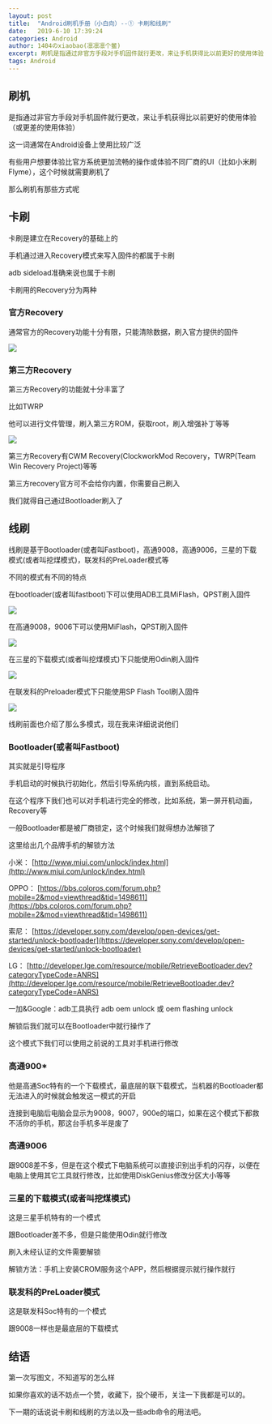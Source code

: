 ```yaml
---
layout: post
title:  "Android刷机手册（小白向）--① 卡刷和线刷"
date:   2019-6-10 17:39:24
categories: Android
author: 1404のxiaobao(凛凛凛个鳖)
excerpt: 刷机是指通过非官方手段对手机固件就行更改，来让手机获得比以前更好的使用体验
tags: Android
---
```


## 刷机

是指通过非官方手段对手机固件就行更改，来让手机获得比以前更好的使用体验（或更差的使用体验）

这一词通常在Android设备上使用比较广泛

有些用户想要体验比官方系统更加流畅的操作或体验不同厂商的UI（比如小米刷Flyme），这个时候就需要刷机了


那么刷机有那些方式呢

## 卡刷

卡刷是建立在Recovery的基础上的

手机通过进入Recovery模式来写入固件的都属于卡刷

adb sideload准确来说也属于卡刷

卡刷用的Recovery分为两种

### 官方Recovery

通常官方的Recovery功能十分有限，只能清除数据，刷入官方提供的固件

![](https://i0.hdslb.com/bfs/article/a2ea26276b12da58d51cbe70aa2283c6f4bd5b46.jpg)

### 第三方Recovery

第三方Recovery的功能就十分丰富了

比如TWRP

他可以进行文件管理，刷入第三方ROM，获取root，刷入增强补丁等等

![](https://i0.hdslb.com/bfs/article/1bbf623be9b233893bf82f17b953bf6775427624.jpg)

第三方Recovery有CWM Recovery(ClockworkMod Recovery，TWRP(Team Win Recovery Project)等等

第三方recovery官方可不会给你内置，你需要自己刷入

我们就得自己通过Bootloader刷入了


## 线刷

线刷是基于Bootloader(或者叫Fastboot)，高通9008，高通9006，三星的下载模式(或者叫挖煤模式)，联发科的PreLoader模式等

不同的模式有不同的特点



在bootloader(或者叫fastboot)下可以使用ADB工具MiFlash，QPST刷入固件

![](https://i0.hdslb.com/bfs/article/9aa2e4bfac7ab2b9fd28779c1cfabc1d1720762e.jpg)


在高通9008，9006下可以使用MiFlash，QPST刷入固件

![](https://i0.hdslb.com/bfs/article/6838f7b09dea57158fc9d6706b005c694e835d04.jpg)

在三星的下载模式(或者叫挖煤模式)下只能使用Odin刷入固件

![](https://i0.hdslb.com/bfs/article/56b0c6684ebd54499836be8218635acc0f1ddebd.jpg)

在联发科的Preloader模式下只能使用SP Flash Tool刷入固件

![](https://i0.hdslb.com/bfs/article/120af7e9fce786bdd69abcd63b99e58d4acbf1cb.jpg)


线刷前面也介绍了那么多模式，现在我来详细说说他们

### Bootloader(或者叫Fastboot)
其实就是引导程序

手机启动的时候执行初始化，然后引导系统内核，直到系统启动。

在这个程序下我们也可以对手机进行完全的修改，比如系统，第一屏开机动画，Recovery等

一般Bootloader都是被厂商锁定，这个时候我们就得想办法解锁了

这里给出几个品牌手机的解锁方法

小米： [http://www.miui.com/unlock/index.html](http://www.miui.com/unlock/index.html)

OPPO： [https://bbs.coloros.com/forum.php?mobile=2&mod=viewthread&tid=1498611](https://bbs.coloros.com/forum.php?mobile=2&mod=viewthread&tid=1498611)

索尼： [https://developer.sony.com/develop/open-devices/get-started/unlock-bootloader](https://developer.sony.com/develop/open-devices/get-started/unlock-bootloader)

LG： [http://developer.lge.com/resource/mobile/RetrieveBootloader.dev?categoryTypeCode=ANRS](http://developer.lge.com/resource/mobile/RetrieveBootloader.dev?categoryTypeCode=ANRS)

一加&Google：adb工具执行 adb oem unlock 或 oem flashing unlock

解锁后我们就可以在Bootloader中就行操作了

这个模式下我们可以使用之前说的工具对手机进行修改


### 高通900*

他是高通Soc特有的一个下载模式，最底层的联下载模式，当机器的Bootloader都无法进入的时候就会触发这一模式的开启

连接到电脑后电脑会显示为9008，9007，900e的端口，如果在这个模式下都救不活你的手机，那这台手机多半是废了



### 高通9006

跟9008差不多，但是在这个模式下电脑系统可以直接识别出手机的闪存，以便在电脑上使用其它工具就行修改，比如使用DiskGenius修改分区大小等等



### 三星的下载模式(或者叫挖煤模式)
这是三星手机特有的一个模式

跟Bootloader差不多，但是只能使用Odin就行修改

刷入未经认证的文件需要解锁

解锁方法：手机上安装CROM服务这个APP，然后根据提示就行操作就行



### 联发科的PreLoader模式
这是联发科Soc特有的一个模式

跟9008一样也是最底层的下载模式


## 结语
第一次写图文，不知道写的怎么样

如果你喜欢的话不妨点一个赞，收藏下，投个硬币，关注一下我都是可以的。

下一期的话说说卡刷和线刷的方法以及一些adb命令的用法吧。

